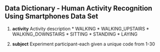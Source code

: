 ## Data Dictionary - Human Activity Recognition Using Smartphones Data Set ##

1. **activity**
      Activity description
            * WALKING
            * WALKING_UPSTAIRS
            * WALKING_DOWNSTAIRS
            * SITTING
            * STANDING
            * LAYING

2. **subject**
      Experiment participant-each given a unique code from 1-30
   


